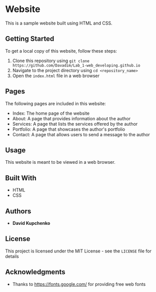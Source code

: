 # Website

This is a sample website built using HTML and CSS.

## Getting Started

To get a local copy of this website, follow these steps:

1. Clone this repository using `git clone https://github.com/Davadim/Lab_1-web_developing.github.io`
2. Navigate to the project directory using `cd <repository_name>`
3. Open the `index.html` file in a web browser

## Pages

The following pages are included in this website:

* Index: The home page of the website
* About: A page that provides information about the author
* Services: A page that lists the services offered by the author
* Portfolio: A page that showcases the author's portfolio
* Contact: A page that allows users to send a message to the author

## Usage

This website is meant to be viewed in a web browser.

## Built With

* HTML
* CSS

## Authors

* **David Kupchenko**

## License

This project is licensed under the MIT License - see the `LICENSE` file for details

## Acknowledgments

* Thanks to <https://fonts.google.com/> for providing free web fonts
